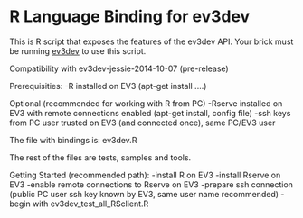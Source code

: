 R  Language Binding for ev3dev 
=============

This is  R script that exposes the features of the ev3dev API. Your brick must be running [ev3dev](http://github.com/ev3dev/ev3dev) to use this script.

Compatibility with ev3dev-jessie-2014-10-07 (pre-release)

Prerequisities:
-R installed on EV3 (apt-get install ....)

Optional (recommended for working with R from PC)
-Rserve installed on EV3 with remote connections enabled (apt-get install, config file)
-ssh keys from PC user trusted on EV3 (and connected once), same PC/EV3 user

The file with bindings is: ev3dev.R

The rest of the files are tests, samples and tools.

Getting Started (recommended path):
-install R on EV3
-install Rserve on EV3
-enable remote connections to Rserve on EV3
-prepare ssh connection (public PC user ssh key known by EV3, same user name recommended)
-begin with ev3dev_test_all_RSclient.R
